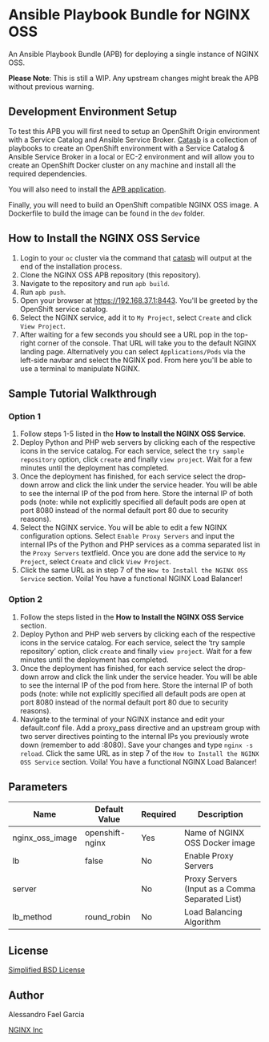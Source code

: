 # Ansible Playbook Bundle for NGINX OSS

An Ansible Playbook Bundle (APB) for deploying a single instance of NGINX OSS.

**Please Note**: This is still a WIP. Any upstream changes might break the APB without previous warning.

## Development Environment Setup

To test this APB you will first need to setup an OpenShift Origin environment with a Service Catalog and Ansible Service Broker. [Catasb](https://github.com/fusor/catasb) is a collection of playbooks to create an OpenShift environment with a Service Catalog & Ansible Service Broker in a local or EC-2 environment and will allow you to create an OpenShift Docker cluster on any machine and install all the required dependencies.

You will also need to install the [APB application](https://github.com/fusor/ansible-playbook-bundle).

Finally, you will need to build an OpenShift compatible NGINX OSS image. A Dockerfile to build the image can be found in the `dev` folder.

## How to Install the NGINX OSS Service

1. Login to your `oc` cluster via the command that [catasb](https://github.com/fusor/catasb) will output at the end of the installation process.
2. Clone the NGINX OSS APB repository (this repository).
3. Navigate to the repository and run `apb build`.
4. Run `apb push`.
5. Open your browser at https://192.168.37.1:8443. You'll be greeted by the OpenShift service catalog.
6. Select the NGINX service, add it to `My Project`, select `Create` and click `View Project`.
7. After waiting for a few seconds you should see a URL pop in the top-right corner of the console. That URL will take you to the default NGINX landing page. Alternatively you can select `Applications/Pods` via the left-side navbar and select the NGINX pod. From here you'll be able to use a terminal to manipulate NGINX.

## Sample Tutorial Walkthrough

### Option 1

1. Follow steps 1-5 listed in the **How to Install the NGINX OSS Service**.
2. Deploy Python and PHP web servers by clicking each of the respective icons in the service catalog. For each service, select the `try sample repository` option, click `create` and finally `view project`. Wait for a few minutes until the deployment has completed.
3. Once the deployment has finished, for each service select the drop-down arrow and click the link under the service header. You will be able to see the internal IP of the pod from here. Store the internal IP of both pods (note: while not explicitly specified all default pods are open at port 8080 instead of the normal default port 80 due to security reasons).
4. Select the NGINX service. You will be able to edit a few NGINX configuration options. Select `Enable Proxy Servers` and input the internal IPs of the Python and PHP services as a comma separated list in the `Proxy Servers` textfield. Once you are done add the service to `My Project`, select `Create` and click `View Project`.
4. Click the same URL as in step 7 of the `How to Install the NGINX OSS Service` section. Voila! You have a functional NGINX Load Balancer!

### Option 2

1. Follow the steps listed in the **How to Install the NGINX OSS Service** section.
2. Deploy Python and PHP web servers by clicking each of the respective icons in the service catalog. For each service, select the ‘try sample repository’ option, click `create` and finally `view project`. Wait for a few minutes until the deployment has completed.
3. Once the deployment has finished, for each service select the drop-down arrow and click the link under the service header. You will be able to see the internal IP of the pod from here. Store the internal IP of both pods (note: while not explicitly specified all default pods are open at port 8080 instead of the normal default port 80 due to security reasons).
4. Navigate to the terminal of your NGINX instance and edit your default.conf file. Add a proxy_pass directive and an upstream group with two server directives pointing to the internal IPs you previously wrote down (remember to add :8080). Save your changes and type `nginx -s reload`. Click the same URL as in step 7 of the `How to Install the NGINX OSS Service` section. Voila! You have a functional NGINX Load Balancer!

## Parameters

Name | Default Value | Required | Description
---|---|---|---
nginx_oss_image | openshift-nginx | Yes | Name of NGINX OSS Docker image
lb | false | No | Enable Proxy Servers
server |  | No | Proxy Servers (Input as a Comma Separated List)
lb_method | round_robin | No | Load Balancing Algorithm


## License

[Simplified BSD License](https://github.com/nginxinc/nginx-oss-apb/blob/master/LICENSE)

## Author

Alessandro Fael Garcia

[NGINX Inc](https://www.nginx.com/)
